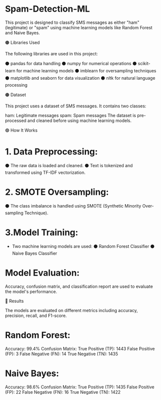 # Spam-Detection-ML

This project is designed to classify SMS messages as either "ham" (legitimate) or "spam" using machine learning models like Random Forest and Naive Bayes.

🟤 Libraries Used

The following libraries are used in this project:

⚫ pandas for data handling
⚫ numpy for numerical operations
⚫ scikit-learn for machine learning models
⚫ imblearn for oversampling techniques
⚫ matplotlib and seaborn for data visualization
⚫ nltk for natural language processing

🟤 Dataset

This project uses a dataset of SMS messages. It contains two classes:

ham: Legitimate messages
spam: Spam messages
The dataset is pre-processed and cleaned before using machine learning models.

🟢 How It Works

# 1. Data Preprocessing:
⚫ The raw data is loaded and cleaned.
⚫ Text is tokenized and transformed using TF-IDF vectorization.

# 2. SMOTE Oversampling:
⚫ The class imbalance is handled using SMOTE (Synthetic Minority Over-sampling Technique).

# 3.Model Training:
- Two machine learning models are used:
⚫ Random Forest Classifier
⚫ Naive Bayes Classifier

# Model Evaluation:
Accuracy, confusion matrix, and classification report are used to evaluate the model's performance.

🔴 Results

The models are evaluated on different metrics including accuracy, precision, recall, and F1-score.

# Random Forest:
Accuracy: 99.4%
Confusion Matrix:
True Positive (TP): 1443
False Positive (FP): 3
False Negative (FN): 14
True Negative (TN): 1435

# Naive Bayes:
Accuracy: 98.6%
Confusion Matrix:
True Positive (TP): 1435
False Positive (FP): 22
False Negative (FN): 16
True Negative (TN): 1422



